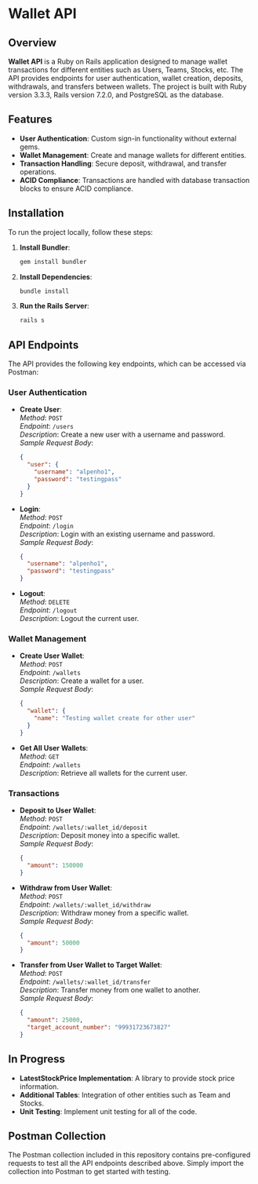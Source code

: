 # Wallet API

## Overview

**Wallet API** is a Ruby on Rails application designed to manage wallet transactions for different entities such as Users, Teams, Stocks, etc. The API provides endpoints for user authentication, wallet creation, deposits, withdrawals, and transfers between wallets. The project is built with Ruby version 3.3.3, Rails version 7.2.0, and PostgreSQL as the database.

## Features

- **User Authentication**: Custom sign-in functionality without external gems.
- **Wallet Management**: Create and manage wallets for different entities.
- **Transaction Handling**: Secure deposit, withdrawal, and transfer operations.
- **ACID Compliance**: Transactions are handled with database transaction blocks to ensure ACID compliance.

## Installation

To run the project locally, follow these steps:

1. **Install Bundler**:

   ```bash
   gem install bundler
   ```

2. **Install Dependencies**:

   ```bash
   bundle install
   ```

3. **Run the Rails Server**:
   ```bash
   rails s
   ```

## API Endpoints

The API provides the following key endpoints, which can be accessed via Postman:

### User Authentication

- **Create User**:  
  _Method_: `POST`  
  _Endpoint_: `/users`  
  _Description_: Create a new user with a username and password.  
  _Sample Request Body_:

  ```json
  {
    "user": {
      "username": "alpenho1",
      "password": "testingpass"
    }
  }
  ```

- **Login**:  
  _Method_: `POST`  
  _Endpoint_: `/login`  
  _Description_: Login with an existing username and password.  
  _Sample Request Body_:

  ```json
  {
    "username": "alpenho1",
    "password": "testingpass"
  }
  ```

- **Logout**:  
  _Method_: `DELETE`  
  _Endpoint_: `/logout`  
  _Description_: Logout the current user.

### Wallet Management

- **Create User Wallet**:  
  _Method_: `POST`  
  _Endpoint_: `/wallets`  
  _Description_: Create a wallet for a user.  
  _Sample Request Body_:

  ```json
  {
    "wallet": {
      "name": "Testing wallet create for other user"
    }
  }
  ```

- **Get All User Wallets**:  
  _Method_: `GET`  
  _Endpoint_: `/wallets`  
  _Description_: Retrieve all wallets for the current user.

### Transactions

- **Deposit to User Wallet**:  
  _Method_: `POST`  
  _Endpoint_: `/wallets/:wallet_id/deposit`  
  _Description_: Deposit money into a specific wallet.  
  _Sample Request Body_:

  ```json
  {
    "amount": 150000
  }
  ```

- **Withdraw from User Wallet**:  
  _Method_: `POST`  
  _Endpoint_: `/wallets/:wallet_id/withdraw`  
  _Description_: Withdraw money from a specific wallet.  
  _Sample Request Body_:

  ```json
  {
    "amount": 50000
  }
  ```

- **Transfer from User Wallet to Target Wallet**:  
  _Method_: `POST`  
  _Endpoint_: `/wallets/:wallet_id/transfer`  
  _Description_: Transfer money from one wallet to another.  
  _Sample Request Body_:
  ```json
  {
    "amount": 25000,
    "target_account_number": "99931723673827"
  }
  ```

## In Progress

- **LatestStockPrice Implementation**: A library to provide stock price information.
- **Additional Tables**: Integration of other entities such as Team and Stocks.
- **Unit Testing**: Implement unit testing for all of the code.

## Postman Collection

The Postman collection included in this repository contains pre-configured requests to test all the API endpoints described above. Simply import the collection into Postman to get started with testing.

